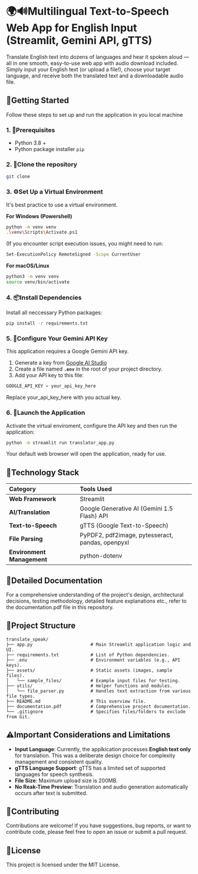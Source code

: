 # 🌍🔊Multilingual Text-to-Speech Web App for English Input (Streamlit, Gemini API, gTTS)

Translate English text into dozens of languages and hear it spoken aloud — all in one smooth, easy-to-use web app with audio download included.
Simply input your English text (or upload a file!), choose your target language, and receive both the translated text and a downloadable audio file.

## 🧭Getting Started

Follow these steps to set up and run the application in you local machine

### 1. 📝Prerequisites
* Python 3.8 +
* Python package installer `pip`

### 2. 🧬Clone the repository

```bash
git clone 
```

### 3. ⚙️Set Up a Virtual Environment
It's best practice to use a virtual environment.

<b>For Windows (Powershell)</b>
```bash
python -m venv venv
.\venv\Scripts\Activate.ps1
```
(If you encounter script execution issues, you might need to run:
```bash
Set-ExecutionPolicy RemoteSigned -Scope CurrentUser
```

<b>For macOS/Linux</b>
```bash
python3 -m venv venv
source venv/bin/activate
```

### 4. 📦Install Dependencies
Install all neccessary Python packages:
```bash
pip install -r requirements.txt
```

### 5. 🔑Configure Your Gemini API Key
This application requires a Google Gemini API key.
1. Generate a key from [Google AI Studio](https://aistudio.google.com/prompts/new_chat)
2. Create a file named <b>`.env`</b> in the root of your project directory.
3. Add your API key to this file:
```python
GOOGLE_API_KEY = your_api_key_here
```
Replace your_api_key_here with you actual key.

### 6. 🚀Launch the Application
Activate the virtual enviroment, configure the API key and then run the application:
```bash
python -m streamlit run translator_app.py
```
Your default web browser will open the application, ready for use.

## 🧱Technology Stack
| Category                | Tools Used                                     |
| :---------------------- | :--------------------------------------------- |
| **Web Framework**       | Streamlit                                      |
| **AI/Translation**      | Google Generative AI (Gemini 1.5 Flash) API    |
| **Text-to-Speech**      | gTTS (Google Text-to-Speech)                   |
| **File Parsing**        | PyPDF2, pdf2image, pytesseract, pandas, openpyxl |
| **Environment Management** | python-dotenv                                  |

## 📄Detailed Documentation
For a comprehensive understanding of the project's design, architectural decisions, testing methodology, detailed feature explanations etc., refer to the documentation.pdf file in this repository.

## 📁Project Structure 
```
translate_speak/
├── app.py                      # Main Streamlit application logic and UI.
├── requirements.txt            # List of Python dependencies.
├── .env                        # Environment variables (e.g., API keys).
├── assets/                     # Static assets (images, sample files).
│   └── sample_files/           # Example input files for testing.
├── utils/                      # Helper functions and modules.
│   └── file_parser.py          # Handles text extraction from various file types.
├── README.md                   # This overview file.
├── documentation.pdf           # Comprehensive project documentation.
└── .gitignore                  # Specifies files/folders to exclude from Git.
```
## ⚠️Important Considerations and Limitations
* **Input Language**: Currently, the applkication processes **English text only** for translation. This was a deliberate design choice for complexity management and consistent quality.
* **gTTS Language Support**: gTTS has a limited set of supported languages for speech synthesis.
* **File Size**: Maximum upload size is 200MB.
* **No Reak-Time Preview**: Translation and audio generation automatically occurs after text is submitted.

## 🤝Contributing
Contributions are welcome! If you have suggestions, bug reports, or want to contribute code, please feel free to open an issue or submit a pull request.

## 📜License
This project is licensed under the MIT License.
